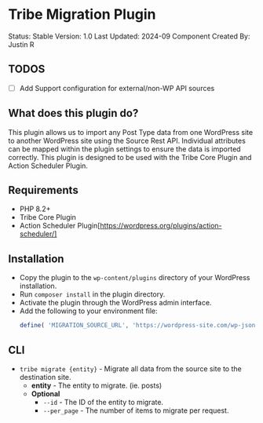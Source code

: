 # Tribe Migration Plugin

Status: Stable
Version: 1.0
Last Updated: 2024-09
Component Created By: Justin R

## TODOS

- [ ] Add Support configuration for external/non-WP API sources

## What does this plugin do?

This plugin allows us to import any Post Type data from one WordPress site to another WordPress site using the Source Rest API. Individual attributes can be mapped within the plugin settings to ensure the data is imported correctly. This plugin is designed to be used with the Tribe Core Plugin and Action Scheduler Plugin.

## Requirements

- PHP 8.2+
- Tribe Core Plugin
- Action Scheduler Plugin[https://wordpress.org/plugins/action-scheduler/]

## Installation

- Copy the plugin to the `wp-content/plugins` directory of your WordPress installation.
- Run `composer install` in the plugin directory.
- Activate the plugin through the WordPress admin interface.
- Add the following to your environment file:
  ```php
  define( 'MIGRATION_SOURCE_URL', 'https://wordpress-site.com/wp-json/wp/v2/' );
  ```

## CLI

- `tribe migrate {entity}` - Migrate all data from the source site to the destination site.
  - **entity** - The entity to migrate. (ie. posts)
  - **Optional**
    - `--id` - The ID of the entity to migrate.
    - `--per_page` - The number of items to migrate per request.